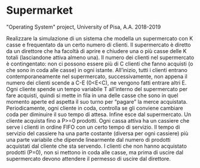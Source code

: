 # Supermarket
"Operating System" project, University of Pisa, A.A. 2018-2019

Realizzare la simulazione di un sistema che modella un supermercato con K casse e
frequentato da un certo numero di clienti. Il supermercato è diretto da un direttore che ha facoltà di aprire e
chiudere una o più casse delle K totali (lasciandone attiva almeno una). Il numero dei clienti nel supermercato è
contingentato: non ci possono essere più di C clienti che fanno acquisti (o che sono in coda alle casse) in ogni
istante. All’inizio, tutti i clienti entrano contemporaneamente nel supermercato, successivamente, non appena il
numero dei clienti scende a C-E (0<E<C), ne vengono fatti entrare altri E. Ogni cliente spende un tempo
variabile T all’interno del supermercato per fare acquisti, quindi si mette in fila in una delle casse che sono in
quel momento aperte ed aspetta il suo turno per “pagare” la merce acquistata. Periodicamente, ogni cliente in
coda, controlla se gli conviene cambiare coda per diminuire il suo tempo di attesa. Infine esce dal supermercato.
Un cliente acquista fino a P>=0 prodotti. Ogni cassa attiva ha un cassiere che serve i clienti in ordine FIFO con
un certo tempo di servizio. Il tempo di servizio del cassiere ha una parte costante (diversa per ogni cassiere) più
una parte variabile che dipende linearmente dal numero di prodotti acquistati dal cliente che sta servendo.
I clienti che non hanno acquistato prodotti (P=0), non si mettono in coda alle casse, ma prima di uscire dal
supermercato devono attendere il permesso di uscire dal direttore.
